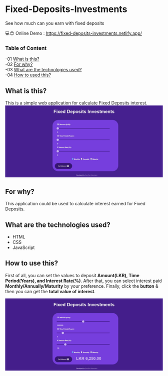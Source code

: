# Fixed-Deposits-Investments
See how much can you earn with fixed deposits

💻😍 Online Demo : https://fixed-deposits-investments.netlify.app/


### Table of Content
-01 [What is this?](#What)</br>
-02 [For why?](#why)</br>
-03 [What are the technologies used?](#technologies)</br>
-04 [How to used this?](#How)

## What is this?<a name="What"/>
This is a simple web application for calculate Fixed Deposits interest.</br>
<img src="img/a.JPG">
## For why?<a name="why"/>
This application could be used to calculate interest earned for Fixed Deposits.
## What are the technologies used?<a name="technologies"/>
- HTML
- CSS
- JavaScript

## How to use this?<a name="How"/>
First of all, you can set the values to deposit **Amount(LKR), Time Period(Years), and Interest Rate(%)**. After that, you can select interest paid **Monthly/Annually/Maturity** by your preference. Finally, click the **button** & then you can get the **total value of interest**.  

<img src="img/b.JPG">

